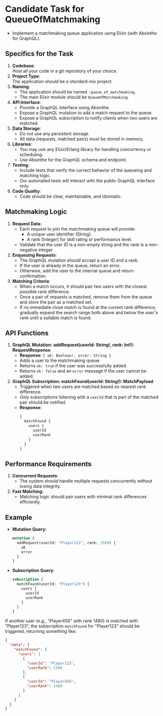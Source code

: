 # Candidate Task for QueueOfMatchmaking

- Implement a matchmaking queue application using Elixir (with Absinthe for GraphQL).

## Specifics for the Task

1. **Codebase**:  
   Host all your code in a git repository of your choice.
2. **Project Type**:  
   The application should be a standard mix project.
3. **Naming**:
   - The application should be named `:queue_of_matchmaking`.
   - The main Elixir module should be `QueueOfMatchmaking`.
4. **API Interface**:
   - Provide a GraphQL interface using Absinthe.
   - Expose a GraphQL mutation to add a match request to the queue.
   - Expose a GraphQL subscription to notify clients when two users are matched.
5. **Data Storage**:
   - Do not use any persistent storage.
   - All data (requests, matched pairs) must be stored in memory.
6. **Libraries**:
   - You may use any Elixir/Erlang library for handling concurrency or scheduling.
   - Use Absinthe for the GraphQL schema and endpoint.
7. **Testing**:
   - Include tests that verify the correct behavior of the queueing and matching logic.
   - Our automated tests will interact with the public GraphQL interface only.
8. **Code Quality**:
   - Code should be clear, maintainable, and idiomatic.

## Matchmaking Logic

1. **Request Data**:
   - Each request to join the matchmaking queue will provide:
     - A unique user identifier (String).
     - A rank (Integer) for skill rating or performance level.
   - Validate that the user ID is a non-empty string and the rank is a non-negative integer.
2. **Enqueuing Requests**:
   - The GraphQL mutation should accept a user ID and a rank.
   - If the user is already in the queue, return an error.
   - Otherwise, add the user to the internal queue and return confirmation.
3. **Matching Criteria**:
   - When a match occurs, it should pair two users with the closest possible rank difference.
   - Once a pair of requests is matched, remove them from the queue and store the pair as a matched set.
   - If no immediate close match is found at the current rank difference, gradually expand the search range both above and below the user's rank until a suitable match is found.

## API Functions

1. **GraphQL Mutation: addRequest(userId: String!, rank: Int!): RequestResponse**
   - **Response**: `{ ok: Boolean!, error: String }`
   - Adds a user to the matchmaking queue.
   - Returns `ok: true` if the user was successfully added.
   - Returns `ok: false` and an `error` message if the user cannot be added.
2. **GraphQL Subscription: matchFound(userId: String!): MatchPayload**
   - Triggered when two users are matched based on nearest rank difference.
   - Only subscriptions listening with a `userId` that is part of the matched pair should be notified.
   - **Response**:
     ```graphql
     {
       matchFound {
         users {
           userId
           userRank
         }
       }
     }
     ```

## Performance Requirements

1. **Concurrent Requests**:
   - The system should handle multiple requests concurrently without losing data integrity.
2. **Fast Matching**:
   - Matching logic should pair users with minimal rank differences efficiently.

## Example

- **Mutation Query**:
  ```graphql
  mutation {
    addRequest(userId: "Player123", rank: 1500) {
      ok
      error
    }
  }
  ```

- **Subscription Query**:
  ```graphql
  subscription {
    matchFound(userId: "Player123") {
      users {
        userId
        userRank
      }
    }
  }
  ```

If another user (e.g., "Player456" with rank 1480) is matched with "Player123", the subscription `matchFound` for "Player123" should be triggered, returning something like:

```json
{
  "data": {
    "matchFound": {
      "users": [
        {
          "userId": "Player123",
          "userRank": 1500
        },
        {
          "userId": "Player456",
          "userRank": 1480
        }
      ]
    }
  }
}
```
